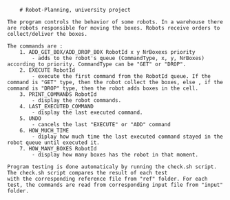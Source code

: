 		# Robot-Planning, university project

	The program controls the behavior of some robots. In a warehouse there are robots responsible for moving the boxes. Robots receive orders to collect/deliver the boxes.

	The commands are :
		1. ADD_GET_BOX/ADD_DROP_BOX RobotId x y NrBoxexs priority
			- adds to the robot's queue (CommandType, x, y, NrBoxes) according to priority. CommandType can be "GET" or "DROP".
		2. EXECUTE RobotId 
			- execute the first command from the RobotId queue. If the command is "GET" type, then the robot collect the boxes, else , if the command is "DROP" type, then the robot adds boxes in the cell.
		3. PRINT_COMMANDS RobotId
			- display the robot commands.
		4. LAST_EXECUTED_COMMAND
			- display the last executed command.
		5. UNDO
			- cancels the last "EXECUTE" or "ADD" command
		6. HOW_MUCH_TIME
			- diplay how much time the last executed command stayed in the robot queue until executed it.
		7. HOW_MANY_BOXES RobotId
			- display how many boxes has the robot in that moment.

	Program testing is done automaticaly by running the check.sh script. The check.sh script compares the result of each test 
	with the corresponding reference file from "ref" folder. For each test, the commands are read from corresponding input file from "input" folder.
